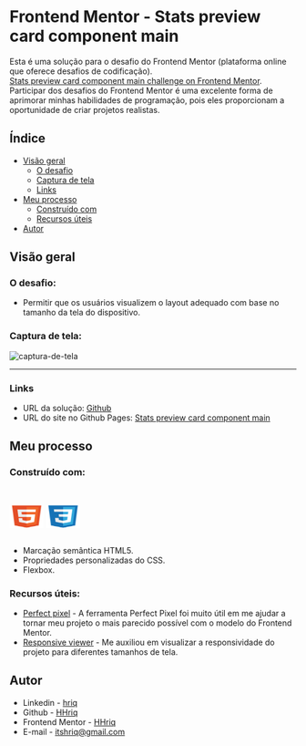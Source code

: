 # Frontend Mentor - Stats preview card component main

Esta é uma solução para o desafio do Frontend Mentor (plataforma online que oferece desafios de codificação). <br> [Stats preview card component main challenge on Frontend Mentor](https://www.frontendmentor.io/challenges/stats-preview-card-component-8JqbgoU62/hub). 
<br> Participar dos desafios do Frontend Mentor é uma excelente forma de aprimorar minhas habilidades de programação, pois eles proporcionam a oportunidade de criar projetos realistas.

## Índice

- [Visão geral](#visão-geral)
  - [O desafio](#o-desafio)
  - [Captura de tela](#captura-de-tela)
  - [Links](#links)
- [Meu processo](#meu-processo)
  - [Construído com](#construído-com)   
  - [Recursos úteis](#recursos-úteis)
- [Autor](#autor)

## Visão geral

### O desafio:

- Permitir que os usuários visualizem o layout adequado com base no tamanho da tela do dispositivo.

### Captura de tela:

![captura-de-tela](https://github.com/HHriq/stats-preview-card-FrontEndMentor/assets/103473374/c1eebcd2-7944-46d8-a7c4-82f1d7cbe255)

<hr>

### Links

- URL da solução: [Github](https://github.com/HHriq/stats-preview-card-FrontEndMentor)
-  URL do site no Github Pages: [Stats preview card component main](https://hhriq.github.io/stats-preview-card-FrontEndMentor/)

  ## Meu processo

### Construído com: 
<br> <div>
    <img align='center' height='40' width='60' title='HTML5' alt='html5' src='https://github.com/devicons/devicon/blob/master/icons/html5/html5-original.svg' />
    <img align='center' height='40' width='60' title='CSS3' alt='css3' src='https://github.com/devicons/devicon/blob/master/icons/css3/css3-original.svg' />
     </div> <br>

- Marcação semântica HTML5. 
- Propriedades personalizadas do CSS.
- Flexbox.

### Recursos úteis:

- [Perfect pixel](https://www.welldonecode.com/perfectpixel/) - A ferramenta Perfect Pixel foi muito útil em me ajudar a tornar meu projeto o mais parecido possível com o modelo do Frontend Mentor.
- [Responsive viewer](https://responsiveviewer.org/) - Me auxiliou em visualizar a responsividade do projeto para diferentes tamanhos de tela.

## Autor

- Linkedin - [hriq](https://www.linkedin.com/in/hriq/)
- Github - [HHriq](https://github.com/HHriq)
- Frontend Mentor - [HHriq](https://www.frontendmentor.io/profile/HHriq)
- E-mail - [itshriq@gmail.com](mailto:itshriq@gmail.com)
